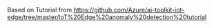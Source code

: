 Based on Tutorial from https://github.com/Azure/ai-toolkit-iot-edge/tree/master/IoT%20Edge%20anomaly%20detection%20tutorial
